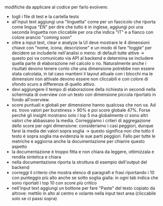 modifiche da applicare al codice per farlo evolvere:
- togli i file di test e la cartella tests
- all'input text aggiungi una "linguetta" come per un fascicolo che riporta come lingua "EN" per dire che tutto è in inglese, aggiungi poi una seconda linguetta non cliccabile per ora che indica "IT" e a fianco con colore arancio "coming soon"
- oltre a input text, clear e analyze la UI deve mostrare le 4 dimensioni chiave con "nome, icona, descrizione" e un modo di fare "toggle" per decidere se includerle nell'analisi o meno: di default tutte attive -> questo poi va comunicato via API al backend e determina se includere quella parte di elaborazione nel calcolo o no. Naturalmente anche i risultati devono tenere conto che una dimensione potrebbe non essere stata calcolata, in tal caso mantieni il layout attuale con i blocchi ma le dimensioni non attivate devono essere non cliccabili e con colore di sfondo scuro a differenza di quello attivo.
- devi aggiungere il tempo di elaborazione della richiesta in secondi nella schermata di overview con un testo con dimensione piccola riportato in fondo all'overview.
- score puntuali e globali per dimensione hanno qualcosa che non va. Ad es. trovo valori per burstiness > 90% e poi score globale 47%. Forse perchè gli insight mostrano solo i top 5 ma globalmente ci sono altri valori che abbassano la media. Correggiamo i criteri di aggregazione dello score per ogni dimensione: consideriamo i casi peggiori, dunque farei la media dei valori sopra soglia -> questo significa non che tutto il testo è sopra soglia ma evidenzia le sue parti peggiori. Fallo per tutte le metriche e aggiorna anche la documentazione per chiarire questo aspetto
- la documentazione è troppo fitta e non chiara da leggere, ottimizzala e rendila sintetica e chiara
- nella documentazione riporta la struttura di esempio dell'output del backend
- correggi il criterio che mostra elenco di paragrafi e frasi riportando i 10 con punteggio più alto anche se sotto soglia gialla: in ogni tab indica che sono riportati i top 10 con score più critico
- nell'input text aggiungi un bottone per fare "Paste" del testo copiato da altrove: mettilo in alto al centro e volante nella input text area (cliccabile solo se ci passi sopra)